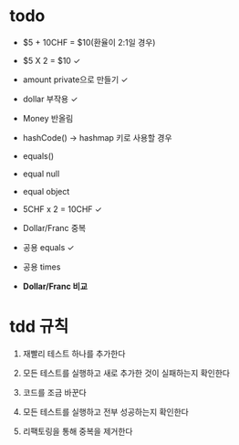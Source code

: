 # todo

* $5 + 10CHF = $10(환율이 2:1일 경우)

* $5 X 2 = $10 ✓

* amount private으로 만들기 ✓

* dollar 부작용 ✓

* Money 반올림

* hashCode() -> hashmap 키로 사용할 경우

* equals()

* equal null

* equal object

* 5CHF x 2 = 10CHF ✓

* Dollar/Franc 중복

* 공용 equals ✓

* 공용 times

* **Dollar/Franc 비교**

# tdd 규칙

1. 재빨리 테스트 하나를 추가한다

2. 모든 테스트를 실행하고 새로 추가한 것이 실패하는지 확인한다

3. 코드를 조금 바꾼다

4. 모든 테스트를 실행하고 전부 성공하는지 확인한다

5. 리팩토링을 통해 중복을 제거한다
